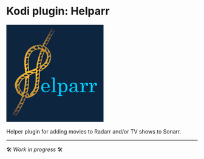 # Kodi plugin: Helparr

<img src="/resources/images/icon.png" width="256" height="256"/>

Helper plugin for adding movies to Radarr and/or TV shows to Sonarr.

---

🛠️ _Work in progress_ 🛠️
